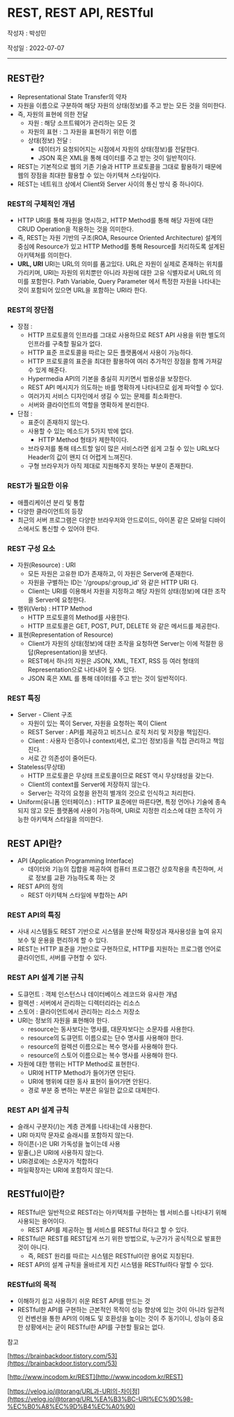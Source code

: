 # REST, REST API, RESTful

작성자 : 박성민

작성일 : 2022-07-07

---

## REST란?

- Representational State Transfer의 약자
- 자원을 이름으로 구분하여 해당 자원의 상태(정보)를 주고 받는 모든 것을 의미한다.
- 즉, 자원의 표현에 의한 전달
  - 자원 : 해당 소프트웨어가 관리하는 모든 것
  - 자원의 표현 : 그 자원을 표현하기 위한 이름
  - 상태(정보) 전달 :
    - 데이터가 요청되어지는 시점에서 자원의 상태(정보)를 전달한다.
    - JSON 혹은 XML을 통해 데이터를 주고 받는 것이 일반적이다.
- REST는 기본적으로 웹의 기존 기술과 HTTP 프로토콜을 그대로 활용하기 때문에 웹의 장점을 최대한 활용할 수 있는 아키텍쳐 스타일이다.
- REST는 네트워크 상에서 Client와 Server 사이의 통신 방식 중 하나이다.

### REST의 구체적인 개념

- HTTP URI를 통해 자원을 명시하고, HTTP Method를 통해 해당 자원에 대한 CRUD Operation을 적용하는 것을 의미한다.
- 즉, REST는 자원 기반의 구조(ROA, Resource Oriented Architecture) 설계의 중심에 Resource가 있고 HTTP Method를 통해 Resource를 처리하도록 설계된 아키텍쳐를 의미한다.
- **URL, URI**
  URI는 URL의 의미를 품고있다.
  URL은 자원이 실제로 존재하는 위치를 가리키며, URI는 자원의 위치뿐만 아니라 자원에 대한 고유 식별자로서 URL의 의미를 포함한다.
  Path Variable, Query Parameter 에서 특정한 자원을 나타내는 것이 포함되어 있으면 URL을 포함하는 URI라 한다.

### REST의 장단점

- 장점 :
  - HTTP 프로토콜의 인프라를 그대로 사용하므로 REST API 사용을 위한 별도의 인프라를 구축할 필요가 없다.
  - HTTP 표준 프로토콜을 따르는 모든 플랫폼에서 사용이 가능하다.
  - HTTP 프로토콜의 표준을 최대한 활용하여 여러 추가적인 장점을 함께 가져갈 수 있게 해준다.
  - Hypermedia API의 기본을 충실히 지키면서 범용성을 보장한다.
  - REST API 메시지가 의도하는 바를 명확하게 나타내므로 쉽게 파악할 수 있다.
  - 여러가지 서비스 디자인에서 생길 수 있는 문제를 최소화한다.
  - 서버와 클라이언트의 역할을 명확하게 분리한다.
- 단점 :
  - 표준이 존재하지 않는다.
  - 사용할 수 있는 메소드가 5가지 밖에 없다.
    - HTTP Method 형태가 제한적이다.
  - 브라우저를 통해 테스트할 일이 많은 서비스라면 쉽게 고칠 수 있는 URL보다 Header의 값이 왠지 더 어렵게 느껴진다.
  - 구형 브라우저가 아직 제대로 지원해주지 못하는 부분이 존재한다.

### REST가 필요한 이유

- 애플리케이션 분리 및 통합
- 다양한 클라이언트의 등장
- 최근의 서버 프로그램은 다양한 브라우저와 안드로이드, 아이폰 같은 모바일 디바이스에서도 통신할 수 있어야 한다.

### REST 구성 요소

- 자원(Resource) : URI
  - 모든 자원은 고유한 ID가 존재하고, 이 자원은 Server에 존재한다.
  - 자원을 구별하는 ID는 '/groups/:group_id' 와 같은 HTTP URI 다.
  - Client는 URI를 이용해서 자원을 지정하고 해당 자원의 상태(정보)에 대한 조작을 Server에 요청한다.
- 행위(Verb) : HTTP Method
  - HTTP 프로토콜의 Method를 사용한다.
  - HTTP 프로토콜은 GET, POST, PUT, DELETE 와 같은 메서드를 제공한다.
- 표현(Representation of Resource)
  - Client가 자원의 상태(정보)에 대한 조작을 요청하면 Server는 이에 적절한 응답(Representation)을 보낸다.
  - REST에서 하나의 자원은 JSON, XML, TEXT, RSS 등 여러 형태의 Representation으로 나타내어 질 수 있다.
  - JSON 혹은 XML 를 통해 데이터를 주고 받는 것이 일반적이다.

### REST 특징

- Server - Client 구조
  - 자원이 있는 쪽이 Server, 자원을 요청하는 쪽이 Client
  - REST Server : API를 제공하고 비즈니스 로직 처리 및 저장을 책임진다.
  - Client : 사용자 인증이나 context(세션, 로그인 정보)등을 직접 관리하고 책임진다.
  - 서로 간 의존성이 줄어든다.
- Stateless(무상태)
  - HTTP 프로토콜은 무상태 프로토콜이므로 REST 역시 무상태성을 갖는다.
  - Client의 context를 Server에 저장하지 않는다.
  - Server는 각각의 요청을 완전히 별개의 것으로 인식하고 처리한다.
- Uniform(유니폼 인터페이스) : HTTP 표준에만 따른다면, 특정 언어나 기술에 종속되지 않고 모든 플랫폼에 사용이 가능하며, URI로 지정한 리소스에 대한 조작이 가능한 아키텍쳐 스타일을 의미한다.

## REST API란?

- API (Application Programming Interface)
  - 데이터와 기능의 집합을 제공하여 컴퓨터 프로그램간 상호작용을 촉진하며, 서로 정보를 교환 가능하도록 하는 것
- REST API의 정의
  - REST 아키텍쳐 스타일에 부합하는 API

### REST API의 특징

- 사내 시스템들도 REST 기반으로 시스템을 분산해 확장성과 재사용성을 높여 유지보수 및 운용을 편리하게 할 수 있다.
- REST는 HTTP 표준을 기반으로 구현하므로, HTTP를 지원하는 프로그램 언어로 클라이언트, 서버를 구현할 수 있다.

### REST API 설계 기본 규칙

- 도큐먼트 : 객체 인스턴스나 데이터베이스 레코드와 유사한 개념
- 컬렉션 : 서버에서 관리하는 디렉터리라는 리소스
- 스토어 : 클라이언트에서 관리하는 리소스 저장소
- URI는 정보의 자원을 표현해야 한다.
  - resource는 동사보다는 명사를, 대문자보다는 소문자를 사용한다.
  - resource의 도큐먼트 이름으로는 단수 명사를 사용해야 한다.
  - resource의 컬렉션 이름으로는 복수 명사를 사용해야 한다.
  - resource의 스토어 이름으로는 복수 명사를 사용해야 한다.
- 자원에 대한 행위는 HTTP Method로 표현한다.
  - URI에 HTTP Method가 들어가면 안된다.
  - URI에 행위에 대한 동사 표현이 들어가면 안된다.
  - 경로 부분 중 변하는 부분은 유일한 값으로 대체한다.

### REST API 설계 규칙

- 슬래시 구분자(/)는 계층 관계를 나타내는데 사용한다.
- URI 마지막 문자로 슬래시를 포함하지 않는다.
- 하이픈(-)은 URI 가독성을 높이는데 사용
- 밑줄(\_)은 URI에 사용하지 않는다.
- URI경로에는 소문자가 적합하다
- 파일확장자는 URI에 포함하지 않는다.

## RESTful이란?

- RESTful은 일반적으로 REST라는 아키텍처를 구현하는 웹 서비스를 나타내기 위해 사용되는 용어이다.
  - REST API를 제공하는 웹 서비스를 RESTful 하다고 할 수 있다.
- RESTful은 REST를 REST답게 쓰기 위한 방법으로, 누군가가 공식적으로 발표한 것이 아니다.
  - 즉, REST 원리를 따르는 시스템은 RESTful이란 용어로 지칭된다.
- REST API의 설계 규칙을 올바르게 지킨 시스템을 RESTful하다 말할 수 있다.

### RESTful의 목적

- 이해하기 쉽고 사용하기 쉬운 REST API를 만드는 것
- RESTful한 API를 구현하는 근본적인 목적이 성능 향상에 있는 것이 아니라 일관적인 컨벤션을 통한 API의 이해도 및 호환성을 높이는 것이 주 동기이니, 성능이 중요한 상황에서는 굳이 RESTful한 API를 구현할 필요는 없다.

참고

[https://brainbackdoor.tistory.com/53](https://brainbackdoor.tistory.com/53)

[http://www.incodom.kr/REST](http://www.incodom.kr/REST)

[https://velog.io/@torang/URL과-URI의-차이점](https://velog.io/@torang/URL%EA%B3%BC-URI%EC%9D%98-%EC%B0%A8%EC%9D%B4%EC%A0%90)
